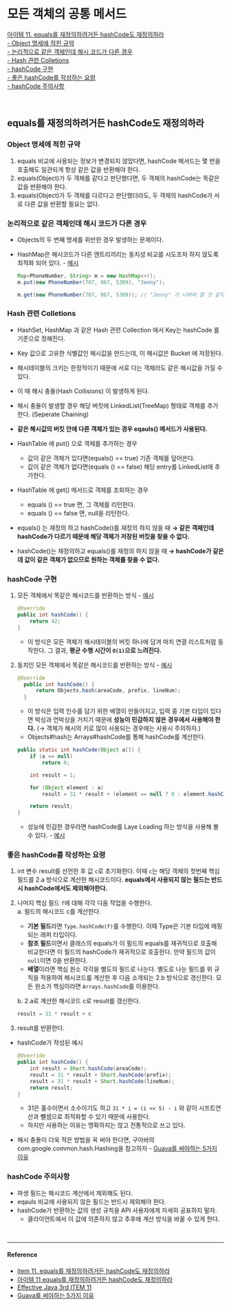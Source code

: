 # 모든 객체의 공통 메서드

[아이템 11. equals를 재정의하려거든 hashCode도 재정의하라](#equals를-재정의하려거든-hashcode도-재정의하라)   
[- Object 명세에 적힌 규약](#object-명세에-적힌-규약)  
[- 논리적으로 같은 객체인데 해시 코드가 다른 경우](#논리적으로-같은-객체인데-해시-코드가-다른-경우)  
[- Hash 관련 Colletions](#hash-관련-colletions)  
[- hashCode 구현](#hashcode-구현)  
[- 좋은 hashCode를 작성하는 요령](#좋은-hashcode를-작성하는-요령)  
[- hashCode 주의사항](#hashcode-주의사항)  

<br>

## equals를 재정의하려거든 hashCode도 재정의하라

### Object 명세에 적힌 규약
1) equals 비교에 사용되는 정보가 변경되지 않았다면, hashCode 메서드는 몇 번을 호출해도 일관되게 항상 같은 값을 반환해야 한다.
2) equals(Object)가 두 객체를 같다고 판단했다면, 두 객체의 hashCode는 똑같은 값을 반환해야 한다.
3) equals(Object)가 두 객체를 다르다고 판단했더라도, 두 객체의 hashCode가 서로 다른 값을 반환할 필요는 없다.


### 논리적으로 같은 객체인데 해시 코드가 다른 경우 
- Objects의 두 번째 명세를 위반한 경우 발생하는 문제이다.
- HashMap은 해시코드가 다른 엔트리끼리는 동치성 비교를 시도조차 하지 않도록 최적화 되어 있다. - [예시](../../src/test/java/study/heejin/chapter3/Item11Test.java)

  ```java
  Map<PhoneNumber, String> m = new HashMap<>();
  m.put(new PhoneNumber(707, 867, 5309), "Jenny");

  m.get(new PhoneNumber(707, 867, 5309)); // "Jenny" 가 나와야 할 것 같지만 null을 반환한다.
  ```


### Hash 관련 Colletions
- HashSet, HashMap 과 같은 Hash 관련 Collection 에서 Key는 hashCode 를 기준으로 정해진다.
- Key 값으로 고유한 식별값인 해시값을 만드는데, 이 해시값은 Bucket 에 저장된다.
- 해시테이블의 크키는 한정적이기 때문에 서로 다는 객체라도 같은 해시값을 가질 수 있다.
- 이 때 해시 충돌(Hash Collisions) 이 발생하게 된다.
- 해시 충돌이 발생할 경우 해당 버킷에 LinkedList(TreeMap) 형태로 객체를 추가한다. (Seperate Chaining)
- **같은 해시값의 버킷 안에 다른 객체가 있는 경우 eqauls() 메서드가 사용된다.**


- HashTable 에 put() 으로 객체를 추가하는 경우
  - 값이 같은 객체가 있다면(equals() == true) 기존 객체를 덮어쓴다.
  - 값이 같은 객체가 없다면(equals () == false) 해당 entry를 LinkedList에 추가한다.


- HashTable 에 get() 메서드로 객체를 조회하는 경우
  - equals () == true 면, 그 객체를 리턴한다.
  - equals () == false 면, null을 리턴한다.


- equals() 는 재정의 하고 hashCode()를 재정의 하지 않을 때 **→ 같은 객체인데 hashCode가 다르기 때문에 해당 객체가 저장된 버킷을 찾을 수 없다.**
- hashCode()는 재정의하고 equals()를 재정의 하지 않을 때 **→ hashCode가 같은데 값이 같은 객체가 없으므로 원하는 객체를 찾을 수 없다.**


### hashCode 구현

1) 모든 객체에서 똑같은 해시코드를 반환하는 방식 - [예시](../../src/main/java/study/heejin/chapter3/item11/SameHashCodeNumber.java)
    ```java
    @Override
    public int hashCode() {
        return 42;
    }
    ```
   - 이 방식은 모든 객체가 해시테이블의 버킷 하나에 담겨 마치 연결 리스트처럼 동작한다. 그 결과, **평균 수행 시간이 `O(1)`으로 느려진다.**

  
2) 동치인 모든 객체에서 똑같은 해시코드를 반환하는 방식 - [예시](../../src/main/java/study/heejin/chapter3/item11/DiffHashCodeNumber.java)
    ```java
    @Override
      public int hashCode() {
          return Objects.hash(areaCode, prefix, lineNum);
      }
    ```
   - 이 방식은 입력 인수를 담기 위한 배열이 만들어지고, 입력 중 기본 타입이 있다면 박싱과 언박싱을 거치기 때문에 **성능이 민감하지 않은 경우에서 사용해야 한다.** (→ 객체가 해시의 키로 많이 사용되는 경우에는 사용시 주의하자.)
   - Objects#hash는 Arrays#hashCode를 통해 hashCode를 계산한다.
    ```java
    public static int hashCode(Object a[]) {
        if (a == null)
            return 0;

        int result = 1;

        for (Object element : a)
            result = 31 * result + (element == null ? 0 : element.hashCode());

        return result;
    }
    ```
    - 성능에 민감한 경우라면 hashCode를 Laye Loading 하는 방식을 사용해 볼 수 있다. - [예시](../../src/main/java/study/heejin/chapter3/item11/LazyLoadHashCodeNumber.java)
  

### 좋은 hashCode를 작성하는 요령
1. int 변수 result를 선언한 후 값 `c`로 초기화한다. 이때 `c`는 해당 객체의 첫번째 핵심 필드를 2.a 방식으로 계산한 해시코드이다. **equals에서 사용되지 않는 필드는 반드시 hashCode에서도 제외해야한다.**
2. 나머지 핵심 필드 `f`에 대해 각각 다음 작업을 수행한다.  
   a. 필드의 해시코드 c를 계산한다.
   - **기본 필드**라면 `Type.hashCode(f)`를 수행한다. 이때 Type은 기본 타입에 매핑되는 래퍼 타입이다.
   - **참조 필드**이면서 클래스의 equals가 이 필드의 equals를 재귀적으로 호출해 비교한다면 이 필드의 hashCode가 재귀적으로 호출한다. 만약 필드의 값이 `null`이면 0을 반환한다.
   - **배열**이라면 핵심 원소 각각을 별도의 필드로 나눈다. 별도로 나눈 필드를 위 규칙을 적용하여 해시코드를 계산한 후 다음 소개되는 2.b 방식으로 갱신한다. 모든 원소가 핵심이라면 `Arrays.hashCode`를 이용한다.  

    b. 2.a로 계산한 해시코드 c로 result를 갱신한다.
    ```java
    result = 31 * result + c
    ```
3. result를 반환한다.


- hashCode가 작성된 예시
  ```java
  @Override 
  public int hashCode() {
      int result = Short.hashCode(areaCode);
      result = 31 * result + Short.hashCode(prefix);
      result = 31 * result + Short.hashCode(lineNum);
      return result;
  }
  ```
  - 31은 홀수이면서 소수이기도 하고 `31 * i = (i << 5) - i` 와 같이 시프트연산과 뺄셈으로 최적화할 수 있기 때문에 사용한다. 
  - 하지만 사용하는 이유는 명확하지는 않고 전통적으로 쓰고 있다.


- 해시 충돌이 더욱 적은 방법을 꼭 써야 한다면, 구아바의 com.google.common.hash.Hashing을 참고하자 - [Guava를 써야하는 5가지 이유](https://blog.outsider.ne.kr/710)



### hashCode 주의사항
- 파생 필드는 해시코드 계산에서 제외해도 된다.
- eqauls 비교에 사용되지 않은 필드는 반드시 제외해야 한다.
- hashCode가 반환하는 값의 생성 규칙을 API 사용자에게 자세히 공표하지 말자.
  - 클라이언트에서 이 값에 의존하지 않고 추후에 계산 방식을 바꿀 수 있게 한다.


<br>

---
#### Reference

- [item 11. equals를 재정의하려거든 hashCode도 재정의하라](https://github.com/Meet-Coder-Study/book-effective-java/blob/main/3%EC%9E%A5/11_equals%EB%A5%BC_%EC%9E%AC%EC%A0%95%EC%9D%98%ED%95%98%EB%A0%A4%EA%B1%B0%EB%93%A0_hashCode%EB%8F%84_%EC%9E%AC%EC%A0%95%EC%9D%98%ED%95%98%EB%9D%BC_%EB%B0%95%EA%B2%BD%EC%B2%A0.md)
- [아이템 11 equals를 재정의하려거든 hashCode도 재정의하라](https://github.com/Meet-Coder-Study/book-effective-java/blob/main/3%EC%9E%A5/11_equals%EB%A5%BC_%EC%9E%AC%EC%A0%95%EC%9D%98%ED%95%98%EB%A0%A4%EA%B1%B0%EB%93%A0_hashCode%EB%8F%84_%EC%9E%AC%EC%A0%95%EC%9D%98%ED%95%98%EB%9D%BC_%EC%95%88%EC%86%A1%EC%9D%B4.md)
- [Effective Java 3rd ITEM 11](https://dlsrb6342.github.io/2019/04/30/Effective-Java-3rd-ITEM-11/)
- [Guava를 써야하는 5가지 이유](https://blog.outsider.ne.kr/710)


